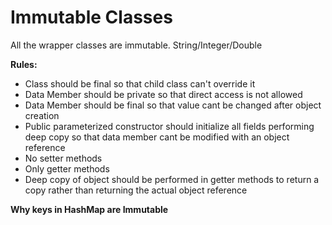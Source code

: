 # Immutable Classes

All the wrapper classes are immutable. String/Integer/Double

**Rules:**

* Class should be final so that child class can't override it
* Data Member should be private so that direct access is not allowed
* Data Member should be final so that value cant be changed after object creation
* Public parameterized constructor should initialize all fields performing deep copy so that data member cant be modified with an object reference
* No setter methods
* Only getter methods
* Deep copy of object should be performed in getter methods to return a copy rather than returning the actual object reference


****Why keys in HashMap are Immutable****


